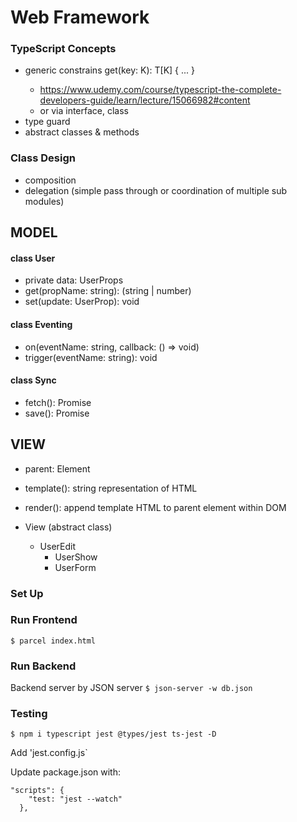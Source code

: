 # Web Framework

### TypeScript Concepts

- generic constrains get<K extends keyof T>(key: K): T[K] { ... }
  - https://www.udemy.com/course/typescript-the-complete-developers-guide/learn/lecture/15066982#content
  - or via interface, class
- type guard
- abstract classes & methods

### Class Design

- composition
- delegation (simple pass through or coordination of multiple sub modules)

## MODEL

#### class User

- private data: UserProps
- get(propName: string): (string | number)
- set(update: UserProp): void

#### class Eventing

- on(eventName: string, callback: () => void)
- trigger(eventName: string): void

#### class Sync

- fetch(): Promise
- save(): Promise

## VIEW

- parent: Element
- template(): string representation of HTML
- render(): append template HTML to parent element within DOM

- View (abstract class)
  - UserEdit
    - UserShow
    - UserForm

### Set Up

### Run Frontend

`$ parcel index.html`

### Run Backend

Backend server by JSON server
`$ json-server -w db.json`

### Testing

`$ npm i typescript jest @types/jest ts-jest -D`

Add 'jest.config.js`

Update package.json with:

```
"scripts": {
    "test: "jest --watch"
  },
```
